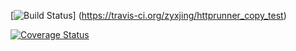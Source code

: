 [![Build Status](https://travis-ci.org/zyxjing/httprunner_copy_test.svg?branch=master)]
(https://travis-ci.org/zyxjing/httprunner_copy_test)

[![Coverage Status](https://coveralls.io/repos/github/zyxjing/httprunner_copy_test/badge.svg?branch=master)](https://coveralls.io/github/zyxjing/httprunner_copy_test?branch=master)
